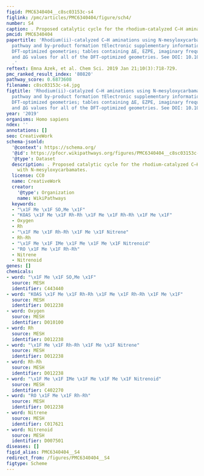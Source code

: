 ```yaml
---
figid: PMC6340404__c8sc03153c-s4
figlink: /pmc/articles/PMC6340404/figure/sch4/
number: S4
caption: . Proposed catalytic cycle for the rhodium-catalyzed C–H amination with N-mesyloxycarbamates.
pmcid: PMC6340404
papertitle: 'Rhodium(ii)-catalyzed C–H aminations using N-mesyloxycarbamates: reaction
  pathway and by-product formation †Electronic supplementary information (ESI) available:
  DFT-optimized geometries; tables containing ΔE, EZPE, imaginary frequencies, ΔH,
  and ΔG values for all of the DFT-optimized geometries. See DOI: 10.1039/c8sc03153c
  .'
reftext: Emna Azek, et al. Chem Sci. 2019 Jan 21;10(3):718-729.
pmc_ranked_result_index: '80820'
pathway_score: 0.6873608
filename: c8sc03153c-s4.jpg
figtitle: 'Rhodium(ii)-catalyzed C–H aminations using N-mesyloxycarbamates: reaction
  pathway and by-product formation †Electronic supplementary information (ESI) available:
  DFT-optimized geometries; tables containing ΔE, EZPE, imaginary frequencies, ΔH,
  and ΔG values for all of the DFT-optimized geometries. See DOI: 10.1039/c8sc03153c '
year: '2019'
organisms: Homo sapiens
ndex: ''
annotations: []
seo: CreativeWork
schema-jsonld:
  '@context': https://schema.org/
  '@id': https://pfocr.wikipathways.org/figures/PMC6340404__c8sc03153c-s4.html
  '@type': Dataset
  description: . Proposed catalytic cycle for the rhodium-catalyzed C–H amination
    with N-mesyloxycarbamates.
  license: CC0
  name: CreativeWork
  creator:
    '@type': Organization
    name: WikiPathways
  keywords:
  - "\x1F Me \x1F SO,Me \x1F"
  - "KOAS \x1F Me \x1F Rh-Rh \x1F Me \x1F Rh-Rh \x1F Me \x1F"
  - Oxygen
  - Rh
  - "\x1F Me \x1F Rh-Rh \x1F Me \x1F Nitrene"
  - Rh-Rh
  - "\x1F Me \x1F IMe \x1F Me \x1F Me \x1F Nitrenoid"
  - "RO \x1F Me \x1F Rh-Rh"
  - Nitrene
  - Nitrenoid
genes: []
chemicals:
- word: "\x1F Me \x1F SO,Me \x1F"
  source: MESH
  identifier: C443440
- word: "KOAS \x1F Me \x1F Rh-Rh \x1F Me \x1F Rh-Rh \x1F Me \x1F"
  source: MESH
  identifier: D012238
- word: Oxygen
  source: MESH
  identifier: D010100
- word: Rh
  source: MESH
  identifier: D012238
- word: "\x1F Me \x1F Rh-Rh \x1F Me \x1F Nitrene"
  source: MESH
  identifier: D012238
- word: Rh-Rh
  source: MESH
  identifier: D012238
- word: "\x1F Me \x1F IMe \x1F Me \x1F Me \x1F Nitrenoid"
  source: MESH
  identifier: C402270
- word: "RO \x1F Me \x1F Rh-Rh"
  source: MESH
  identifier: D012238
- word: Nitrene
  source: MESH
  identifier: C017621
- word: Nitrenoid
  source: MESH
  identifier: D007501
diseases: []
figid_alias: PMC6340404__S4
redirect_from: /figures/PMC6340404__S4
figtype: Scheme
---
```

